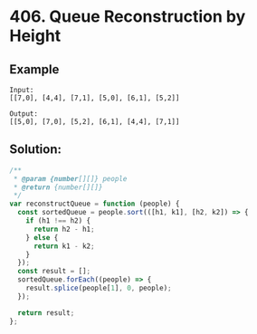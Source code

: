 # 406. Queue Reconstruction by Height

## Example

    Input:
    [[7,0], [4,4], [7,1], [5,0], [6,1], [5,2]]

    Output:
    [[5,0], [7,0], [5,2], [6,1], [4,4], [7,1]]

## Solution:

```javascript
/**
 * @param {number[][]} people
 * @return {number[][]}
 */
var reconstructQueue = function (people) {
  const sortedQueue = people.sort(([h1, k1], [h2, k2]) => {
    if (h1 !== h2) {
      return h2 - h1;
    } else {
      return k1 - k2;
    }
  });
  const result = [];
  sortedQueue.forEach((people) => {
    result.splice(people[1], 0, people);
  });

  return result;
};
```
